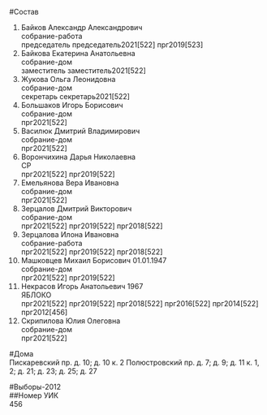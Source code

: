 #Состав  
1. Байков Александр Александрович  
    собрание-работа  
    председатель председатель2021[522] прг2019[523]  
2. Байкова Екатерина Анатольевна  
    собрание-дом  
    заместитель заместитель2021[522]  
3. Жукова Ольга Леонидовна  
    собрание-дом  
    секретарь секретарь2021[522]  
4. Большаков Игорь Борисович  
    собрание-дом  
    прг2021[522]  
5. Василюк Дмитрий Владимирович  
    собрание-дом  
    прг2021[522]  
6. Ворончихина Дарья Николаевна  
    СР  
    прг2021[522] прг2019[522]  
7. Емельянова Вера Ивановна  
    собрание-дом  
    прг2021[522]  
8. Зерцалов Дмитрий Викторович  
    собрание-дом  
    прг2021[522] прг2019[522] прг2018[522]  
9. Зерцалова Илона Ивановна  
    собрание-работа  
    прг2021[522] прг2019[522] прг2018[522]  
10. Машковцев Михаил Борисович 01.01.1947  
    собрание-дом  
    прг2021[522] прг2019[522]  
11. Некрасов Игорь Анатольевич 1967  
    ЯБЛОКО  
    прг2021[522] прг2019[522] прг2018[522] прг2016[522] прг2014[522] прг2012[456]  
12. Скрипилова Юлия Олеговна  
    собрание-дом  
    прг2021[522]  

#Дома  
Пискаревский пр. д. 10; д. 10 к. 2 Полюстровский пр. д. 7; д. 9; д. 11 к. 1, 2; д. 21; д. 23; д. 25; д. 27  
  
#Выборы-2012  
##Номер УИК  
456  
